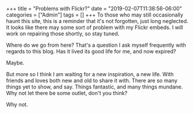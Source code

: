 +++
title = "Problems with Flickr?"
date = "2019-02-07T11:38:56-06:00"
categories = ["Admin"]
tags = []
+++
To those who may still occasionally haunt this site, this is a reminder that it's not forgotten, just long neglected. It looks like there may some sort of problem with my Flickr embeds. I will work on repairing those shortly, so stay tuned.

Where do we go from here? That's a question I ask myself frequently with regards to this blog. Has it lived its good life for me, and now expired? 

Maybe. 

But more so I think I am waiting for a new inspiration, a new life. With friends and loves both new and old to share it with. There are so many things yet to show, and say. Things fantastic, and many things mundane. Why not let there be some outlet, don't you think?

Why not.